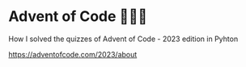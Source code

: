 # Advent of Code 🎄🎅🏽

How I solved the quizzes of Advent of Code - 2023 edition in Pyhton

https://adventofcode.com/2023/about
